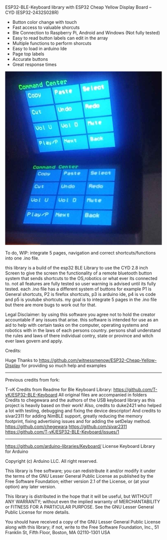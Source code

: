 ESP32-BLE-Keyboard library with ESP32 Cheap Yellow Display Board – CYD (ESP32-2432S028R)

* Button color change with touch
* Fast access to valuable shorcuts
* Ble Connection to Raspberry Pi, Android and Windows (Not fully tested)
* Easy to read button labels can edit in the array
* Multiple functions to perform shorcuts
* Easy to load in arduino Ide
* Page top labels
* Accurate buttons
* Great response times

![Alt text](https://github.com/codemaster010/ESP32-BLE-Keyboard-PS2-/blob/ESP32-BLE-Keyboard-CYD-ButtonShortcuts/ESP32_CYD_28R.jpg)

To do, WIP: integrate 5 pages, navigation and correct shortcuts/functions into one .ino file.

this library is a build of the esp32 BLE Library to use the CYD 2.8 inch Screen to give the screen the functionality of a remote bluetooth button system that sends shortcuts to the OS,robotics or what ever its connected to. not all features are fully tested so user warning is advised until its fully tested. each .ino file has a different system of buttons for example P1 is General shortcuts, P2 is firefox shortcuts, p3 is arduino ide, p4 is vs code and p5 is youtube shortcuts. my goal is to integrate 5 pages in the .ino file but there are more bugs to work out for that.

Legal Disclaimer: by using this software you agree not to hold the creator accountable if any issues that arise. this software is intended for use as an aid to help with certain tasks on the computer, operating systems and robotics with in the laws of each persons country. persons shall understand the rules and laws of there individual contry, state or province and witch ever laws govern and apply.

Credits:

Huge Thanks to https://github.com/witnessmenow/ESP32-Cheap-Yellow-Display for providing so much help and examples

-------------------------------------------------------------------------------------------------------------------------------------------
Previous credits from fork:

T-vK Credits from Readme for Ble Keyboard Library:
https://github.com/T-vK/ESP32-BLE-Keyboard
All original files are accompanied in folders
Credits to chegewara and the authors of the USB keyboard library as this project is heavily based on their work!
Also, credits to duke2421 who helped a lot with testing, debugging and fixing the device descriptor! And credits to sivar2311 for adding NimBLE support, greatly reducing the memory footprint, fixing advertising issues and for adding the setDelay method.
https://github.com/chegewara
https://github.com/sivar2311
https://github.com/T-vK/ESP32-BLE-Keyboard/issues/1

--------------------------------------------------------------------------------------------------------------------------------------------

https://github.com/arduino-libraries/Keyboard/
License Keyboard Library for Arduino

Copyright (c) Arduino LLC. All right reserved.

This library is free software; you can redistribute it and/or modify it under the terms of the GNU Lesser General Public License as published by the Free Software Foundation; either version 2.1 of the License, or (at your option) any later version.

This library is distributed in the hope that it will be useful, but WITHOUT ANY WARRANTY; without even the implied warranty of MERCHANTABILITY or FITNESS FOR A PARTICULAR PURPOSE. See the GNU Lesser General Public License for more details.

You should have received a copy of the GNU Lesser General Public License along with this library; if not, write to the Free Software Foundation, Inc., 51 Franklin St, Fifth Floor, Boston, MA 02110-1301 USA

